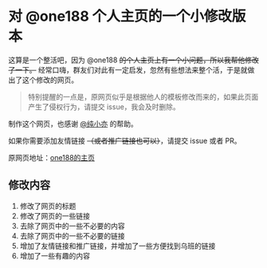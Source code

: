 # 对 @one188 个人主页的一个小修改版本

这算是一个整活吧，因为 @one188 ~~的个人主页上有一个小问题，所以我帮他修改了一下。~~ 经常口嗨，群友们对此有一定启发，忽然有些想法来整个活，于是就做出了这个修改的网页。

> 特别提醒的一点是，原网页似乎是根据他人的模板修改而来的，如果此页面产生了侵权行为，请提交 issue，我会及时删除。

制作这个网页，也感谢 [@纯小亦](https://github.com/chunxiaoyi) 的帮助。

如果你需要添加友情链接 ~~（或者推广链接也可以）~~，请提交 issue 或者 PR。

原网页地址：[one188的主页](https://one188.one/)

## 修改内容
1. 修改了网页的标题
2. 修改了网页的一些链接
3. 去除了网页中的一些不必要的内容
4. 去除了网页中的一些不必要的链接
5. 增加了友情链接和推广链接，并增加了一些方便找到乌班的链接
6. 增加了一些有趣的内容